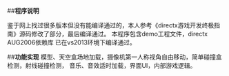 ##**程序说明**

鉴于网上找过很多版本但没有能编译通过的，本人参考《directx游戏开发终极指南》源码修改了部分，最后编译通过。
本程序包含demo工程文件，directx AUG2006依赖库
已在vs2013环境下编译通过。

##**功能实现**
模型、天空盒场地加载，摄像机第一人称视角自由移动，简单碰撞盒检测，射线碰撞检测，
音乐、音效适时加载，界面UI，内部游戏逻辑。
